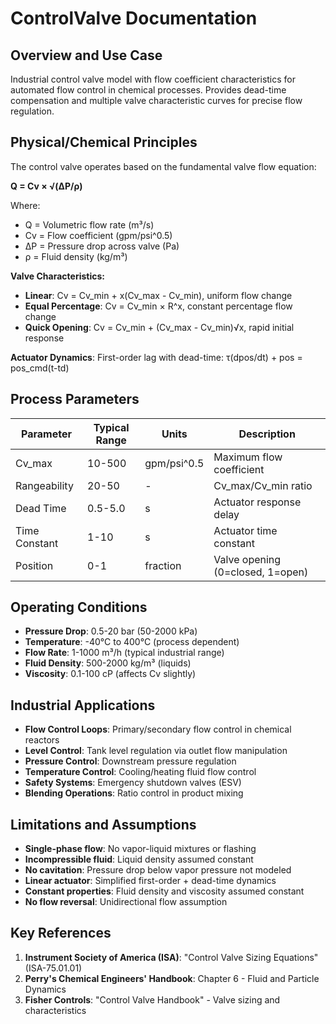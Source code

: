 # ControlValve Documentation

## Overview and Use Case

Industrial control valve model with flow coefficient characteristics for automated flow control in chemical processes. Provides dead-time compensation and multiple valve characteristic curves for precise flow regulation.

## Physical/Chemical Principles

The control valve operates based on the fundamental valve flow equation:

**Q = Cv × √(ΔP/ρ)**

Where:
- Q = Volumetric flow rate (m³/s)
- Cv = Flow coefficient (gpm/psi^0.5) 
- ΔP = Pressure drop across valve (Pa)
- ρ = Fluid density (kg/m³)

**Valve Characteristics:**
- **Linear**: Cv = Cv_min + x(Cv_max - Cv_min), uniform flow change
- **Equal Percentage**: Cv = Cv_min × R^x, constant percentage flow change
- **Quick Opening**: Cv = Cv_min + (Cv_max - Cv_min)√x, rapid initial response

**Actuator Dynamics**: First-order lag with dead-time: τ(dpos/dt) + pos = pos_cmd(t-td)

## Process Parameters

| Parameter | Typical Range | Units | Description |
|-----------|---------------|-------|-------------|
| Cv_max | 10-500 | gpm/psi^0.5 | Maximum flow coefficient |
| Rangeability | 20-50 | - | Cv_max/Cv_min ratio |
| Dead Time | 0.5-5.0 | s | Actuator response delay |
| Time Constant | 1-10 | s | Actuator time constant |
| Position | 0-1 | fraction | Valve opening (0=closed, 1=open) |

## Operating Conditions

- **Pressure Drop**: 0.5-20 bar (50-2000 kPa)
- **Temperature**: -40°C to 400°C (process dependent)
- **Flow Rate**: 1-1000 m³/h (typical industrial range)
- **Fluid Density**: 500-2000 kg/m³ (liquids)
- **Viscosity**: 0.1-100 cP (affects Cv slightly)

## Industrial Applications

- **Flow Control Loops**: Primary/secondary flow control in chemical reactors
- **Level Control**: Tank level regulation via outlet flow manipulation
- **Pressure Control**: Downstream pressure regulation
- **Temperature Control**: Cooling/heating fluid flow control
- **Safety Systems**: Emergency shutdown valves (ESV)
- **Blending Operations**: Ratio control in product mixing

## Limitations and Assumptions

- **Single-phase flow**: No vapor-liquid mixtures or flashing
- **Incompressible fluid**: Liquid density assumed constant
- **No cavitation**: Pressure drop below vapor pressure not modeled
- **Linear actuator**: Simplified first-order + dead-time dynamics
- **Constant properties**: Fluid density and viscosity assumed constant
- **No flow reversal**: Unidirectional flow assumption

## Key References

1. **Instrument Society of America (ISA)**: "Control Valve Sizing Equations" (ISA-75.01.01)
2. **Perry's Chemical Engineers' Handbook**: Chapter 6 - Fluid and Particle Dynamics
3. **Fisher Controls**: "Control Valve Handbook" - Valve sizing and characteristics
